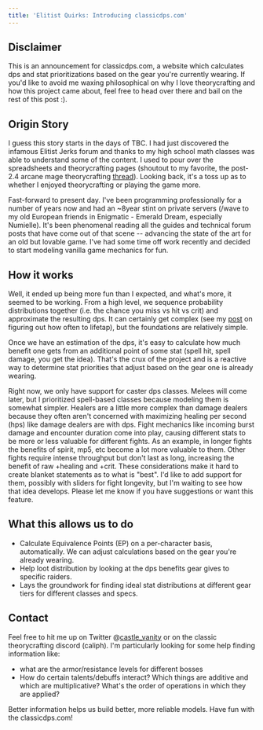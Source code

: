 ```yaml
---
title: 'Elitist Quirks: Introducing classicdps.com'
---
```


## Disclaimer
This is an announcement for classicdps.com, a website which calculates dps and stat prioritizations based on the gear you're currently wearing. If you'd like to avoid me waxing philosophical on why I love theorycrafting and how this project came about, feel free to head over there and bail on the rest of this post :).

## Origin Story
I guess this story starts in the days of TBC. I had just discovered the infamous Elitist Jerks forum and thanks to my high school math classes was able to understand some of the content. I used to pour over the spreadsheets and theorycrafting pages (shoutout to my favorite, the post-2.4 arcane mage theorycrafting [thread](http://web.archive.org/web/20081222150323/http://elitistjerks.com/f31/t25772-mage_raiding_arcane_mage_post_2_4_a/)). Looking back, it's a toss up as to whether I enjoyed theorycrafting or playing the game more.

Fast-forward to present day. I've been programming professionally for a number of years now and had an ~8year stint on private servers (/wave to my old European friends in Enigmatic - Emerald Dream, especially Numielle). It's been phenomenal reading all the guides and technical forum posts that have come out of that scene -- advancing the state of the art for an old but lovable game. I've had some time off work recently and decided to start modeling vanilla game mechanics for fun.

## How it works
Well, it ended up being more fun than I expected, and what's more, it seemed to be working. From a high level, we sequence probability distributions together (i.e. the chance you miss vs hit vs crit) and approximate the resulting dps. It can certainly get complex (see my [post](/posts/2019-07-16-Lifetap.html) on figuring out how often to lifetap), but the foundations are relatively simple.

Once we have an estimation of the dps, it's easy to calculate how much benefit one gets from an additional point of some stat (spell hit, spell damage, you get the idea). That's the crux of the project and is a reactive way to determine stat priorities that adjust based on the gear one is already wearing. 

Right now, we only have support for caster dps classes. Melees will come later, but I prioritized spell-based classes because modeling them is somewhat simpler. Healers are a little more complex than damage dealers because they often aren't concerned with maximizing healing per second (hps) like damage dealers are with dps. Fight mechanics like incoming burst damage and encounter duration come into play, causing different stats to be more or less valuable for different fights. As an example, in longer fights the benefits of spirit, mp5, etc become a lot more valuable to them. Other fights require intense throughput but don't last as long, increasing the benefit of raw +healing and +crit. These considerations make it hard to create blanket statements as to what is "best". I'd like to add support for them, possibly with sliders for fight longevity, but I'm waiting to see how that idea develops. Please let me know if you have suggestions or want this feature.

## What this allows us to do
- Calculate Equivalence Points (EP) on a per-character basis, automatically. We can adjust calculations based on the gear you're already wearing.
- Help loot distribution by looking at the dps benefits gear gives to specific raiders.
- Lays the groundwork for finding ideal stat distributions at different gear tiers for different classes and specs.


## Contact
Feel free to hit me up on Twitter @[castle_vanity](https://twitter.com/castle_vanity) or on the classic theorycrafting discord (caliph). I'm particularly looking for some help finding information like:
- what are the armor/resistance levels for different bosses
- How do certain talents/debuffs interact? Which things are additive and which are multiplicative? What's the order of operations in which they are applied?

Better information helps us build better, more reliable models. Have fun with the classicdps.com!
